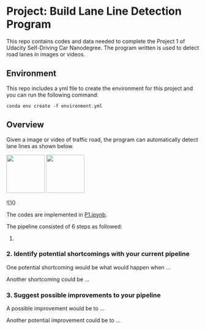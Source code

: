 # Project: Build Lane Line Detection Program

This repo contains codes and data needed to complete the Project 1 of Udacity Self-Driving Car Nanodegree.
The program written is used to detect road lanes in images or videos.

## Environment

This repo includes a yml file to create the environment for this project and you can run the following command:

```
conda env create -f environment.yml
```

## Overview

Given a image or video of traffic road, the program can automatically detect lane lines as shown below.

<p float="left">
  <img src="https://github.com/lipeng2/CarND-LaneLines-P1/blob/master/CarND-LaneLines-P1/test_images/solidYellowLeft.jpg" width="100" />
  <img src="" width="100" /> 
</p>
![]()

The codes are implemented in [P1.ipynb](https://github.com/lipeng2/CarND-LaneLines-P1/blob/master/CarND-LaneLines-P1/P1.ipynb).

The pipeline consisted of 6 steps as followed:

1. 


### 2. Identify potential shortcomings with your current pipeline


One potential shortcoming would be what would happen when ... 

Another shortcoming could be ...


### 3. Suggest possible improvements to your pipeline

A possible improvement would be to ...

Another potential improvement could be to ...
